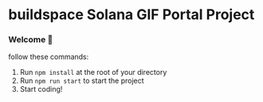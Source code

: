 # buildspace Solana GIF Portal Project

### **Welcome 👋**
follow these commands:

1. Run `npm install` at the root of your directory
2. Run `npm run start` to start the project
3. Start coding!
